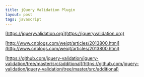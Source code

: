 ```yaml
---
title: jQuery Validation Plugin
layout: post
tags: javascript
---
```


[https://jqueryvalidation.org](https://jqueryvalidation.org)

[http://www.cnblogs.com/weiqt/articles/2013800.html](http://www.cnblogs.com/weiqt/articles/2013800.html)

[https://github.com/jquery-validation/jquery-validation/tree/master/src/additional](https://github.com/jquery-validation/jquery-validation/tree/master/src/additional)